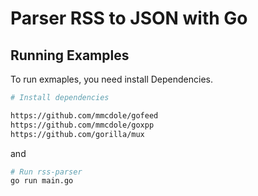 # Parser RSS to JSON with Go

## Running Examples

To run exmaples, you need install Dependencies.

```sh
# Install dependencies

https://github.com/mmcdole/gofeed
https://github.com/mmcdole/goxpp
https://github.com/gorilla/mux
```

and

```sh
# Run rss-parser
go run main.go
```

